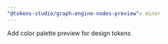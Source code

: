 ```yaml
---
"@tokens-studio/graph-engine-nodes-preview": minor
---
```


Add color palette preview for design tokens
